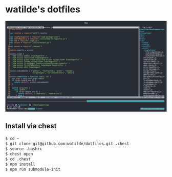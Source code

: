 # watilde's dotfiles
![screen shot](./screen.jpg)

## Install via chest
```console
$ cd ~
$ git clone git@github.com:watilde/dotfiles.git .chest
$ source .bashrc
$ chest open
$ cd .chest
$ npm install
$ npm run submodule-init
```

